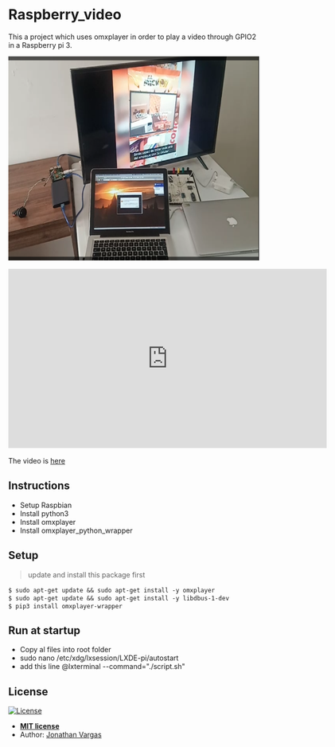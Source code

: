 # Raspberry_video
This a project which uses omxplayer in order to play a video through GPIO2 in a Raspberry pi 3.

<p align="center">
  <img height="410" width="720" src="assets/raspberry_video.png">
</p>

<p align="center">
<iframe width="640" height="360" frameborder="0" src="https://mega.nz/embed#!y9tz2IpZ!d_0xNAKIeETheC7AT5FQ1GVkp_OiOllC4qo6xMnNoBQ" allowfullscreen></iframe>
</p>

The video is [here](https://mega.nz/#!y9tz2IpZ!d_0xNAKIeETheC7AT5FQ1GVkp_OiOllC4qo6xMnNoBQ)

## Instructions
  - Setup Raspbian
  - Install python3
  - Install omxplayer
  - Install omxplayer_python_wrapper


## Setup

> update and install this package first

```shell
$ sudo apt-get update && sudo apt-get install -y omxplayer
$ sudo apt-get update && sudo apt-get install -y libdbus-1-dev
$ pip3 install omxplayer-wrapper
```

## Run at startup
  - Copy al files into root folder
  - sudo nano /etc/xdg/lxsession/LXDE-pi/autostart
  - add this line @lxterminal --command="./script.sh"

## License

[![License](http://img.shields.io/:license-mit-blue.svg?style=flat-square)](http://badges.mit-license.org)

- **[MIT license](http://opensource.org/licenses/mit-license.php)**
- Author: <a href="https://www.jonathanvargas.ml" target="_blank">Jonathan Vargas</a>